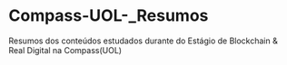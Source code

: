 # Compass-UOL-_Resumos
Resumos dos conteúdos estudados durante do Estágio de Blockchain &amp; Real Digital na Compass(UOL)
